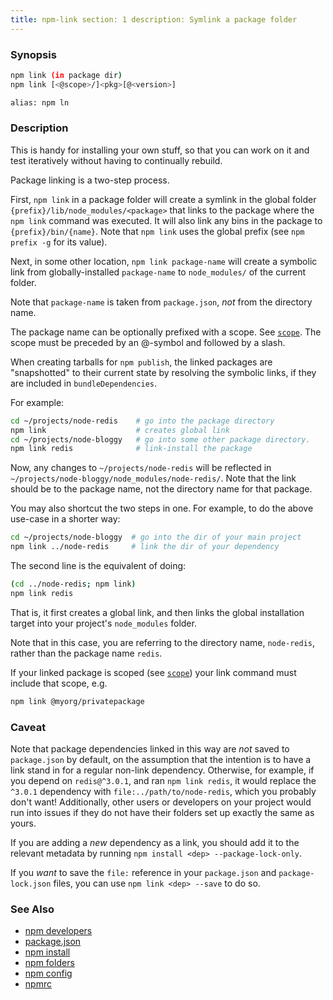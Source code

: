 ```yaml
---
title: npm-link section: 1 description: Symlink a package folder
---
```


### Synopsis

```bash
npm link (in package dir)
npm link [<@scope>/]<pkg>[@<version>]

alias: npm ln
```

### Description

This is handy for installing your own stuff, so that you can work on it and test iteratively without having to
continually rebuild.

Package linking is a two-step process.

First, `npm link` in a package folder will create a symlink in the global folder `{prefix}/lib/node_modules/<package>`
that links to the package where the `npm link` command was executed. It will also link any bins in the package
to `{prefix}/bin/{name}`. Note that `npm link` uses the global prefix (see `npm prefix -g` for its value).

Next, in some other location, `npm link package-name` will create a symbolic link from globally-installed `package-name`
to `node_modules/` of the current folder.

Note that `package-name` is taken from `package.json`, _not_ from the directory name.

The package name can be optionally prefixed with a scope. See
[`scope`](/using-npm/scope). The scope must be preceded by an @-symbol and followed by a slash.

When creating tarballs for `npm publish`, the linked packages are
"snapshotted" to their current state by resolving the symbolic links, if they are included in `bundleDependencies`.

For example:

```bash
cd ~/projects/node-redis    # go into the package directory
npm link                    # creates global link
cd ~/projects/node-bloggy   # go into some other package directory.
npm link redis              # link-install the package
```

Now, any changes to `~/projects/node-redis` will be reflected in
`~/projects/node-bloggy/node_modules/node-redis/`. Note that the link should be to the package name, not the directory
name for that package.

You may also shortcut the two steps in one. For example, to do the above use-case in a shorter way:

```bash
cd ~/projects/node-bloggy  # go into the dir of your main project
npm link ../node-redis     # link the dir of your dependency
```

The second line is the equivalent of doing:

```bash
(cd ../node-redis; npm link)
npm link redis
```

That is, it first creates a global link, and then links the global installation target into your
project's `node_modules` folder.

Note that in this case, you are referring to the directory name,
`node-redis`, rather than the package name `redis`.

If your linked package is scoped (see [`scope`](/using-npm/scope)) your link command must include that scope, e.g.

```bash
npm link @myorg/privatepackage
```

### Caveat

Note that package dependencies linked in this way are _not_ saved to
`package.json` by default, on the assumption that the intention is to have a link stand in for a regular non-link
dependency. Otherwise, for example, if you depend on `redis@^3.0.1`, and ran `npm link redis`, it would replace
the `^3.0.1` dependency with `file:../path/to/node-redis`, which you probably don't want!  Additionally, other users or
developers on your project would run into issues if they do not have their folders set up exactly the same as yours.

If you are adding a _new_ dependency as a link, you should add it to the relevant metadata by
running `npm install <dep> --package-lock-only`.

If you _want_ to save the `file:` reference in your `package.json` and
`package-lock.json` files, you can use `npm link <dep> --save` to do so.

### See Also

* [npm developers](/using-npm/developers)
* [package.json](/configuring-npm/package-json)
* [npm install](/commands/npm-install)
* [npm folders](/configuring-npm/folders)
* [npm config](/commands/npm-config)
* [npmrc](/configuring-npm/npmrc)
